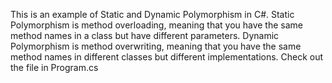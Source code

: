 This is an example of Static and Dynamic Polymorphism in C#.
Static Polymorphism is method overloading, meaning that you have the same method names in a class but have different parameters.
Dynamic Polymorphism is method overwriting, meaning that you have the same method names in different classes but different implementations.
Check out the file in Program.cs
